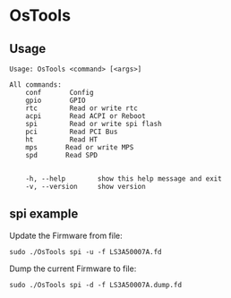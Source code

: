 # OsTools

## Usage

```
Usage: OsTools <command> [<args>]

All commands:
    conf       Config
    gpio       GPIO
    rtc        Read or write rtc
    acpi       Read ACPI or Reboot
    spi        Read or write spi flash
    pci        Read PCI Bus
    ht         Read HT
    mps       Read or write MPS
    spd       Read SPD


    -h, --help        show this help message and exit
    -v, --version     show version
```

## spi example

Update the Firmware from file:

```
sudo ./OsTools spi -u -f LS3A50007A.fd
```

Dump the current Firmware to file:

```
sudo ./OsTools spi -d -f LS3A50007A.dump.fd
```
